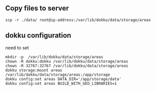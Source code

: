 ## Copy files to server

```
scp -r ./data/ root@ip-address:/var/lib/dokku/data/storage/areas
```

## dokku configuration

need to set

```
mkdir -p  /var/lib/dokku/data/storage/areas
chown -R dokku:dokku /var/lib/dokku/data/storage/areas
chown -R 32767:32767 /var/lib/dokku/data/storage/areas
dokku storage:mount areas /var/lib/dokku/data/storage/areas:/app/storage
dokku config:set areas DATA_DIR='/app/storage/data'
dokku config:set areas BUILD_WITH_GEO_LIBRARIES=1
```